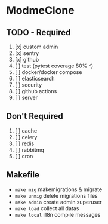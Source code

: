 # ModmeClone

## TODO - Required

1. [x] custom admin
2. [x] sentry
3. [x] github
4. [ ] test (pytest coverage 80% ^)
5. [ ] docker/docker compose
6. [ ] elasticsearch
7. [ ] security
8. [ ] github actions
9. [ ] server

## Don't Required

1. [ ] cache
2. [ ] celery
3. [ ] redis
4. [ ] rabbitmq
5. [ ] cron

## Makefile
- ```make mig``` makemigrations & migrate 
- ```make unmig``` delete migrations files 
- ```make admin``` create admin superuser
- ```make load``` collect all datas
- ```make local``` i18n compile messages
